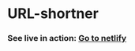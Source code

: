 # URL-shortner

### See live in action: [Go to netlify](https://cocky-varahamihira-ca2871.netlify.app/)
